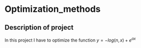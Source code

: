 # Optimization_methods

## Description of project
In this project I have to optimize the function $y = -log(n, x) + e^{ax}$
